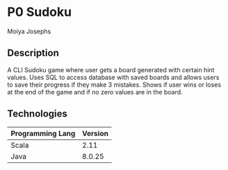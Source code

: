 # P0 Sudoku
Moiya Josephs

## Description
A CLI Sudoku game where user gets a board generated with certain hint values.
Uses SQL to access database with saved boards and allows users to save their progress if they make 3 mistakes.
Shows if user wins or loses at the end of the game and if no zero values are in the board.

## Technologies
| Programming Lang | Version|
| ---------------- | -------|
| Scala| 2.11  |
|Java | 8.0.25|

